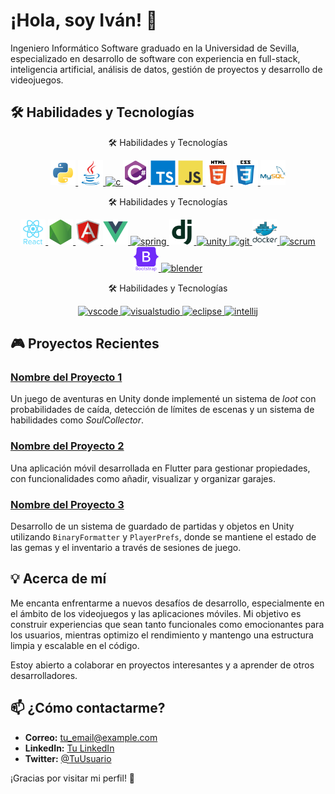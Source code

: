 <!--
**Yuuta094/Yuuta094** is a ✨ _special_ ✨ repository because its `README.md` (this file) appears on your GitHub profile.

Here are some ideas to get you started:

- 🔭 I’m currently working on ...
- 🌱 I’m currently learning ...
- 👯 I’m looking to collaborate on ...
- 🤔 I’m looking for help with ...
- 💬 Ask me about ...
- 📫 How to reach me: ...
- 😄 Pronouns: ...
- ⚡ Fun fact: ...
-->
  # ¡Hola, soy Iván! 👾
  
Ingeniero Informático Software graduado en la Universidad de Sevilla, especializado en desarrollo de software con experiencia en full-stack, inteligencia artificial, análisis de datos, gestión de proyectos y desarrollo de videojuegos.

## 🛠️ Habilidades y Tecnologías
<p align="center"> 
  🛠️ Habilidades y Tecnologías
</p>
<p align="center"> 
    <!-- Lenguajes de Programación -->
    <a href="https://www.python.org/" target="_blank" rel="noreferrer"> 
        <img src="https://raw.githubusercontent.com/devicons/devicon/master/icons/python/python-original.svg" alt="python" width="40" height="40"/> 
    </a>  
    <a href="https://www.java.com/" target="_blank" rel="noreferrer"> 
        <img src="https://raw.githubusercontent.com/devicons/devicon/master/icons/java/java-original.svg" alt="java" width="40" height="40"/> 
    </a>
    <a href="https://en.wikipedia.org/wiki/C_(programming_language)" target="_blank" rel="noreferrer"> 
        <img src="https://upload.wikimedia.org/wikipedia/commons/1/19/C_Logo.png" alt="c" width="40" height="40"/> 
    </a>
    <a href="https://learn.microsoft.com/en-us/dotnet/csharp/" target="_blank" rel="noreferrer"> 
        <img src="https://raw.githubusercontent.com/devicons/devicon/master/icons/csharp/csharp-original.svg" alt="csharp" width="40" height="40"/> 
    </a>
    <a href="https://www.typescriptlang.org/" target="_blank" rel="noreferrer"> 
        <img src="https://raw.githubusercontent.com/devicons/devicon/master/icons/typescript/typescript-original.svg" alt="typescript" width="40" height="40"/> 
    </a>
    <a href="https://developer.mozilla.org/en-US/docs/Web/JavaScript" target="_blank" rel="noreferrer"> 
        <img src="https://raw.githubusercontent.com/devicons/devicon/master/icons/javascript/javascript-original.svg" alt="javascript" width="40" height="40"/> 
    </a>
    <a href="https://www.w3.org/html/" target="_blank" rel="noreferrer"> 
        <img src="https://raw.githubusercontent.com/devicons/devicon/master/icons/html5/html5-original-wordmark.svg" alt="html5" width="40" height="40"/> 
    </a>
    <a href="https://www.w3schools.com/css/" target="_blank" rel="noreferrer"> 
        <img src="https://raw.githubusercontent.com/devicons/devicon/master/icons/css3/css3-original-wordmark.svg" alt="css3" width="40" height="40"/> 
    </a>
    <a href="https://www.mysql.com/" target="_blank" rel="noreferrer"> 
        <img src="https://raw.githubusercontent.com/devicons/devicon/master/icons/mysql/mysql-original-wordmark.svg" alt="mysql" width="40" height="40"/> 
    </a>
  
</p>
<p align="center"> 
  🛠️ Habilidades y Tecnologías
</p>
<p align="center"> 
    <!-- Desarrollo Software -->
    <a href="https://reactjs.org/" target="_blank" rel="noreferrer"> 
        <img src="https://raw.githubusercontent.com/devicons/devicon/master/icons/react/react-original-wordmark.svg" alt="react" width="40" height="40"/> 
    </a> 
    <a href="https://nodejs.org/" target="_blank" rel="noreferrer"> 
        <img src="https://raw.githubusercontent.com/devicons/devicon/master/icons/nodejs/nodejs-original.svg" alt="nodejs" width="40" height="40"/> 
    </a>
    <a href="https://angular.io/" target="_blank" rel="noreferrer"> 
        <img src="https://raw.githubusercontent.com/devicons/devicon/master/icons/angularjs/angularjs-original.svg" alt="angular" width="40" height="40"/> 
    </a>
    <a href="https://vuejs.org/" target="_blank" rel="noreferrer"> 
        <img src="https://raw.githubusercontent.com/devicons/devicon/master/icons/vuejs/vuejs-original.svg" alt="vuejs" width="40" height="40"/> 
    </a>
    <a href="https://spring.io/" target="_blank" rel="noreferrer"> 
        <img src="https://www.vectorlogo.zone/logos/springio/springio-icon.svg" alt="spring" width="40" height="40"/> 
    </a>
    <a href="https://www.djangoproject.com/" target="_blank" rel="noreferrer"> 
        <img src="https://raw.githubusercontent.com/devicons/devicon/master/icons/django/django-plain.svg" alt="django" width="40" height="40"/> 
    </a>
    <a href="https://unity.com/" target="_blank" rel="noreferrer"> 
        <img src="https://upload.wikimedia.org/wikipedia/commons/1/19/Unity_Technologies_logo.svg" alt="unity" width="40" height="40"/> 
    </a>
    <a href="https://git-scm.com/" target="_blank" rel="noreferrer"> 
        <img src="https://www.vectorlogo.zone/logos/git-scm/git-scm-icon.svg" alt="git" width="40" height="40"/> 
    </a> 
    <a href="https://www.docker.com/" target="_blank" rel="noreferrer"> 
        <img src="https://raw.githubusercontent.com/devicons/devicon/master/icons/docker/docker-original-wordmark.svg" alt="docker" width="40" height="40"/> 
    </a>
    <a href="https://scrumguides.org/" target="_blank" rel="noreferrer"> 
        <img src="https://upload.wikimedia.org/wikipedia/commons/thumb/8/8b/Scrum_Guide_2020_logo.svg/1200px-Scrum_Guide_2020_logo.svg.png" alt="scrum" width="40" height="40"/> 
    </a>
      <a href="https://getbootstrap.com" target="_blank" rel="noreferrer"> <img src="https://raw.githubusercontent.com/devicons/devicon/master/icons/bootstrap/bootstrap-plain-wordmark.svg" alt="bootstrap"   
         width="40" height="40"/> 
    </a> 
    <a href="https://www.blender.org/" target="_blank" rel="noreferrer"> <img src="https://upload.wikimedia.org/wikipedia/commons/thumb/0/0c/Blender_logo_no_text.svg/2503px-Blender_logo_no_text.svg.png" 
      alt="blender" width="40" height="40"/> 
    </a>
</p>
<p align="center"> 
  🛠️ Habilidades y Tecnologías
</p>
<p align="center"> 
    <!-- Entornos de Desarrollo -->
    <a href="https://code.visualstudio.com/" target="_blank" rel="noreferrer"> 
        <img src="https://upload.wikimedia.org/wikipedia/commons/9/9a/Visual_Studio_Code_1.35_icon.svg" alt="vscode" width="40" height="40"/> 
    </a> 
    <a href="https://visualstudio.microsoft.com/" target="_blank" rel="noreferrer"> 
        <img src="https://upload.wikimedia.org/wikipedia/commons/5/59/Visual_Studio_Icon_2019.svg" alt="visualstudio" width="40" height="40"/> 
    </a> 
    <a href="https://www.eclipse.org/ide/" target="_blank" rel="noreferrer"> 
        <img src="https://seeklogo.com/images/E/eclipse-logo-85FE4BEA34-seeklogo.com.png" alt="eclipse" width="40" height="40"/> 
    </a> 
    <a href="https://www.jetbrains.com/idea/" target="_blank" rel="noreferrer"> 
        <img src="https://upload.wikimedia.org/wikipedia/commons/d/d5/IntelliJ_IDEA_Logo.svg" alt="intellij" width="40" height="40"/> 
    </a>
</p>



## 🎮 Proyectos Recientes

### [Nombre del Proyecto 1](link_a_tu_repositorio)
Un juego de aventuras en Unity donde implementé un sistema de *loot* con probabilidades de caída, detección de límites de escenas y un sistema de habilidades como *SoulCollector*.

### [Nombre del Proyecto 2](link_a_tu_repositorio)
Una aplicación móvil desarrollada en Flutter para gestionar propiedades, con funcionalidades como añadir, visualizar y organizar garajes.

### [Nombre del Proyecto 3](link_a_tu_repositorio)
Desarrollo de un sistema de guardado de partidas y objetos en Unity utilizando `BinaryFormatter` y `PlayerPrefs`, donde se mantiene el estado de las gemas y el inventario a través de sesiones de juego.

## 💡 Acerca de mí

Me encanta enfrentarme a nuevos desafíos de desarrollo, especialmente en el ámbito de los videojuegos y las aplicaciones móviles. Mi objetivo es construir experiencias que sean tanto funcionales como emocionantes para los usuarios, mientras optimizo el rendimiento y mantengo una estructura limpia y escalable en el código.

Estoy abierto a colaborar en proyectos interesantes y a aprender de otros desarrolladores.

## 📫 ¿Cómo contactarme?

- **Correo:** [tu_email@example.com](mailto:tu_email@example.com)
- **LinkedIn:** [Tu LinkedIn](enlace_a_tu_linkedin)
- **Twitter:** [@TuUsuario](enlace_a_tu_twitter)

¡Gracias por visitar mi perfil! 🙌

